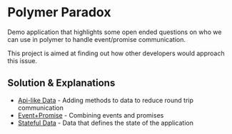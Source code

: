 # Polymer Paradox

Demo application that highlights some open ended questions on who we can use in polymer to handle event/promise communication.

This project is aimed at finding out how other developers would approach this issue.


## Solution & Explanations

- [Api-like Data](https://github.com/filaraujo/polymer-paradox/tree/solution/api-like-data) - Adding methods to data to reduce round trip communication
- [Event+Promise](https://github.com/filaraujo/polymer-paradox/tree/solution/event%2Bpromise) - Combining events and promises
- [Stateful Data](https://github.com/filaraujo/polymer-paradox/tree/solution/stateful-data) - Data that defines the state of the application
